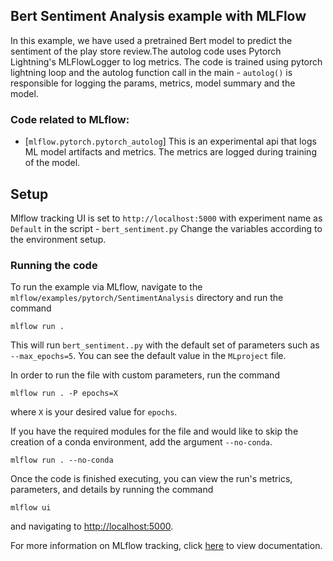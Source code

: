 ## Bert Sentiment Analysis example with MLFlow

In this example, we have used a pretrained Bert model to predict the sentiment of the play store review.The autolog code uses Pytorch Lightning's MLFlowLogger to log metrics. 
The code is trained using pytorch lightning loop and the autolog function call in the main - `autolog()`
is responsible for logging the params, metrics, model summary and the model.
 

### Code related to MLflow:
* [`mlflow.pytorch.pytorch_autolog`]
This is an experimental api that logs ML model artifacts and metrics.
The metrics are logged during training of the model.

## Setup

Mlflow tracking UI is set to `http://localhost:5000` with experiment name as `Default` in the script - `bert_sentiment.py`
Change the variables according to the environment setup.

### Running the code
To run the example via MLflow, navigate to the `mlflow/examples/pytorch/SentimentAnalysis` directory and run the command

```
mlflow run .
```

This will run `bert_sentiment..py` with the default set of parameters such as  `--max_epochs=5`. You can see the default value in the `MLproject` file.

In order to run the file with custom parameters, run the command

```
mlflow run . -P epochs=X
```

where `X` is your desired value for `epochs`.

If you have the required modules for the file and would like to skip the creation of a conda environment, add the argument `--no-conda`.

```
mlflow run . --no-conda
```

Once the code is finished executing, you can view the run's metrics, parameters, and details by running the command

```
mlflow ui
```

and navigating to [http://localhost:5000](http://localhost:5000).

For more information on MLflow tracking, click [here](https://www.mlflow.org/docs/latest/tracking.html#mlflow-tracking) to view documentation.


